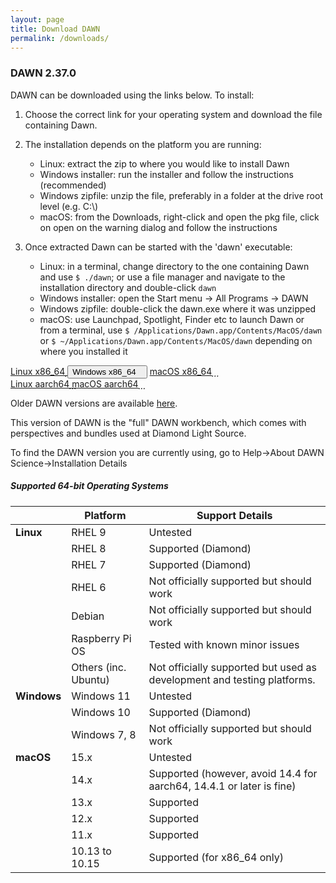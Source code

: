 ```yaml
---
layout: page
title: Download DAWN
permalink: /downloads/
---
```


### DAWN 2.37.0

DAWN can be downloaded using the links below. To install:

1. Choose the correct link for your operating system and download the file containing Dawn.

2. The installation depends on the platform you are running:

    * Linux: extract the zip to where you would like to install Dawn
    * Windows installer: run the installer and follow the instructions (recommended)
    * Windows zipfile: unzip the file, preferably in a folder at the drive root level (e.g. C:\\)
    * macOS: from the Downloads, right-click and open the pkg file, click on open on the warning dialog and follow the instructions

3. Once extracted Dawn can be started with the 'dawn' executable:

    * Linux: in a terminal, change directory to the one containing Dawn and use `$ ./dawn`;
    or use a file manager and navigate to the installation directory and double-click `dawn`
    * Windows installer: open the Start menu &rarr; All Programs &rarr; DAWN
    * Windows zipfile: double-click the dawn.exe where it was unzipped
    * macOS: use Launchpad, Spotlight, Finder etc to launch Dawn or from a terminal, use `$ /Applications/Dawn.app/Contents/MacOS/dawn`
    or `$ ~/Applications/Dawn.app/Contents/MacOS/dawn` depending on where you installed it

<script>
	function showHide(elementId){
		var element = document.getElementById(elementId);
		if(element.style.display == 'none'){
			element.style.display = 'block';
		} else {
			element.style.display = 'none';
		}
	}

	async function updateDownloadLinks() {
			const response = await fetch('https://api.github.com/repos/DawnScience/dawn-website/releases/latest');
			const data = await response.json();
			const assets = data.assets;

			const links = {
					'linux.aarch64.zip': 'linuxAarch64Link',
					'linux.x86_64.zip': 'linuxX86Link',
					'macosx.x86_64.pkg': 'macosxX86Link',
					'macosx.aarch64.pkg': 'macosxAarch64Link',
					'win32.x86_64-inst.exe': 'win32InstLink',
					'win32.x86_64.zip': 'win32ZipLink'
			};

			assets.forEach((asset) => {
				const fileName = asset.name;
				for (const [key, value] of Object.entries(links)) {
					if (fileName.endsWith(key)) {
						document.getElementById(value).href = asset.browser_download_url;
					}
				}
			});
	}
	document.addEventListener('DOMContentLoaded', updateDownloadLinks);

</script>
<div class="row center">
	<a id="linuxX86Link" href="#" class="btn-large waves-effect" onclick="trackOutboundLink(this.href); return false;">
		Linux x86_64<i class="material-icons right">&#xE2C4;</i>
	</a>
	<button type="button" class="btn-large waves-effect" onclick="showHide('winExeOrZip')">
		Windows x86_64<i class="material-icons right">&#xE2C4;</i>
	</button>
	<a id="macosxX86Link" href="#" class="btn-large waves-effect" onclick="trackOutboundLink(this.href); return false;">
		macOS x86_64<i class="material-icons right">&#xE2C4;</i>
	</a>
</div>

<div id="winExeOrZip" class="row center" style="display: none">
	<a id="win32InstLink" href="#" class="btn-large waves-effect" onclick="trackOutboundLink(this.href); return false;">
		EXE<i class="material-icons right">&#xE2C4;</i>
	</a>
	<a id="win32ZipLink" href="#" class="btn-large waves-effect" onclick="trackOutboundLink(this.href); return false;">
		ZIP<i class="material-icons right">&#xE2C4;</i>
	</a>
</div>

<div class="row center">
	<a id="linuxAarch64Link" href="#" class="btn-large waves-effect" onclick="trackOutboundLink(this.href); return false;">
		Linux aarch64<i class="material-icons right">&#xE2C4;</i>
	</a>
	<a id="macosxAarch64Link" href="#" class="btn-large waves-effect" onclick="trackOutboundLink(this.href); return false;">
		macOS aarch64<i class="material-icons right">&#xE2C4;</i>
	</a>
</div>

Older DAWN versions are available [here](https://github.com/DawnScience/dawn-website/releases/).

This version of DAWN is the "full" DAWN workbench, which comes with perspectives and bundles used at Diamond Light Source.

To find the DAWN version you are currently using, go to Help&rarr;About DAWN Science&rarr;Installation Details

##### Supported 64-bit Operating Systems

|               | Platform             | Support Details                                                          |
|---------------|----------------------|--------------------------------------------------------------------------|
| **Linux**     | RHEL 9               | Untested                                                                 |
|               | RHEL 8               | Supported (Diamond)                                                      |
|               | RHEL 7               | Supported (Diamond)                                                      |
|               | RHEL 6               | Not officially supported but should work                                 |
|               | Debian               | Not officially supported but should work                                 |
|               | Raspberry Pi OS      | Tested with known minor issues                                           |
|               | Others (inc. Ubuntu) | Not officially supported but used as development and testing platforms.  |
| **Windows**   | Windows 11           | Untested                                                                 |
|               | Windows 10           | Supported (Diamond)                                                      |
|               | Windows 7, 8         | Not officially supported but should work                                 |
| **macOS**     | 15.x                 | Untested                                                                 |
|               | 14.x                 | Supported (however, avoid 14.4 for aarch64, 14.4.1 or later is fine)     |
|               | 13.x                 | Supported                                                                |
|               | 12.x                 | Supported                                                                |
|               | 11.x                 | Supported                                                                |
|               | 10.13 to 10.15       | Supported (for x86_64 only)                                              |

